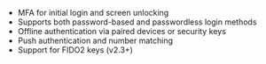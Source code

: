 * MFA for initial login and screen unlocking
* Supports both password-based and passwordless login methods
* Offline authentication via paired devices or security keys
* Push authentication and number matching
* Support for FIDO2 keys (v2.3+)
